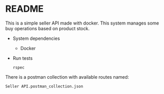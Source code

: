 # README

This is a simple seller API made with docker. This system manages some buy operations based on product stock.

* System dependencies

  - Docker

* Run tests

  `rspec`

There is a postman collection with available routes named:

 `Seller API.postman_collection.json`
